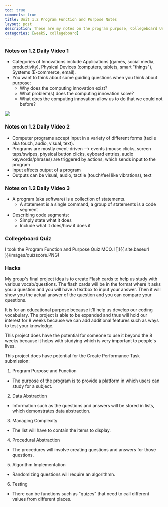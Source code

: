 ```yaml
---
toc: true
comments: true
title: Unit 1.2 Program Function and Purpose Notes
layout: post
description: These are my notes on the program purpose, Collegeboard Unit 1.2
categories: [week5, collegeboard]
---
```


### Notes on 1.2 Daily Video 1
- Categories of Innovations include Applications (games, social media, productivity), Physical Devices (computers, tablets, smart "things"), Systems (E-commerce, email).
- You want to think about some guiding questions when you think about purpose:
    - Why does the computing innovation exist?
    - What problem(s) does the computing innovation solve?
    - What does the computing innovation allow us to do that we could not before?
<img src="{{site.baseurl}}/images/week5purpose.jpg">

### Notes on 1.2 Daily Video 2
- Computer programs accept input in a variety of different forms (tacile aka touch, audio, visual, text).
- Programs are mostly event-driven --> events (mouse clicks, screen taps/swipes, physical button clicks, eyboard entries, audio keywords/phrases) are triggered by actions, which sends input to the program
- Input affects output of a program
- Outputs can be visual, audio, tactile (touch/feel like vibrations), text

### Notes on 1.2 Daily Video 3
- A program (aka software) is a collection of statements.
    - A statement is a single command, a group of statements is a code segment
- Describing code segments:
    - Simply state what it does
    - Include what it does/how it does it

### Collegeboard Quiz
I took the Program Function and Purpose Quiz MCQ.
![]({{ site.baseurl }}/images/quizscore.PNG)
### Hacks
My group's final project idea is to create Flash cards to help us study with various vocab/questions. The flash cards will be in the format where it asks you a question and you will have a textbox to input your answer. Then it will show you the actual answer of the question and you can compare your questions.

It is for an educational purpose because it'll help us develop our coding vocabulary. The project is able to be expanded and thus will hold our interest for 8 weeks because we can add additional features such as ways to test your knowledge.

This project does have the potential for someone to use it beyond the 8 weeks because it helps with studying which is very important to people's lives.

This project does have potential for the Create Performance Task submission:
1. Program Purpose and Function
- The purpose of the program is to provide a platform in which users can study for a subject.
2. Data Abstraction
- Information such as the questions and answers will be stored in lists, which demonstrates data abstraction.
3. Managing Complexity
- The list will have to contain the items to display.
4. Procedural Abstraction
- The procedures will involve creating questions and answers for those questions.
5. Algorithm Implementation
- Randomizing questions will require an algorithmn.
6. Testing
- There can be functions such as "quizes" that need to call different values from different places. 
